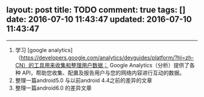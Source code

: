 layout: post
title: TODO
comment: true
tags: []
date: 2016-07-10 11:43:47
updated: 2016-07-10 11:43:47
---

------


1. 学习 [google analytics]（https://developers.google.com/analytics/devguides/platform/?hl=zh-CN）的工具用来收集和整理用户数据；
Google Analytics（分析）提供了各种 API，帮助您收集、配置及报告用户与您的网络内容进行互动的数据。
2. 整理一篇android5.0 与以前android 4.4之前的差异的文章
3. 整理一篇android6.0 的差异文章
